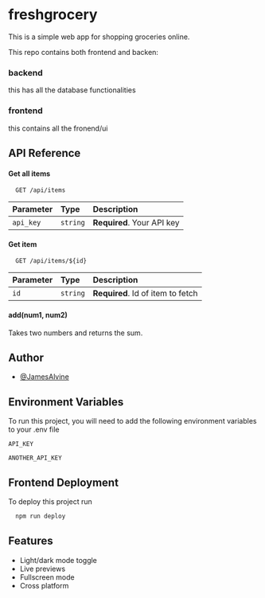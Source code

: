 
# freshgrocery

This is a simple web app for shopping groceries online.

This repo contains both frontend and backen:

### backend
this has all the database functionalities

### frontend
this contains all the fronend/ui 
## API Reference

#### Get all items

```http
  GET /api/items
```

| Parameter | Type     | Description                |
| :-------- | :------- | :------------------------- |
| `api_key` | `string` | **Required**. Your API key |

#### Get item

```http
  GET /api/items/${id}
```

| Parameter | Type     | Description                       |
| :-------- | :------- | :-------------------------------- |
| `id`      | `string` | **Required**. Id of item to fetch |

#### add(num1, num2)

Takes two numbers and returns the sum.


## Author

- [@JamesAlvine](https://www.github.com/JamesAlvine)


## Environment Variables

To run this project, you will need to add the following environment variables to your .env file

`API_KEY`

`ANOTHER_API_KEY`


## Frontend Deployment

To deploy this project run

```bash
  npm run deploy
```


## Features

- Light/dark mode toggle
- Live previews
- Fullscreen mode
- Cross platform

